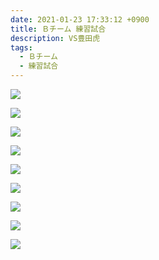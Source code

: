 ```yaml
---
date: 2021-01-23 17:33:12 +0900
title: Ｂチーム 練習試合
description: VS豊田虎
tags:
  - Ｂチーム
  - 練習試合
---
```

![](/images/img_1289.jpg)

![](/images/img_1290.jpg)

![](/images/img_1291.jpg)

![](/images/img_1292.jpg)

![](/images/img_1293.jpg)

![](/images/img_1294.jpg)

![](/images/img_1295.jpg)

![](/images/img_1296.jpg)

![](/images/img_1297.jpg)